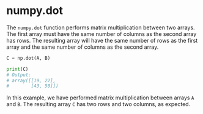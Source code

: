 # numpy.dot

The `numpy.dot` function performs matrix multiplication between two arrays. The first array must have the same number of columns as the second array has rows. The resulting array will have the same number of rows as the first array and the same number of columns as the second array.

```python
C = np.dot(A, B)

print(C)
# Output:
# array([[19, 22],
#        [43, 50]])
```

In this example, we have performed matrix multiplication between arrays `A` and `B`. The resulting array `C` has two rows and two columns, as expected.
